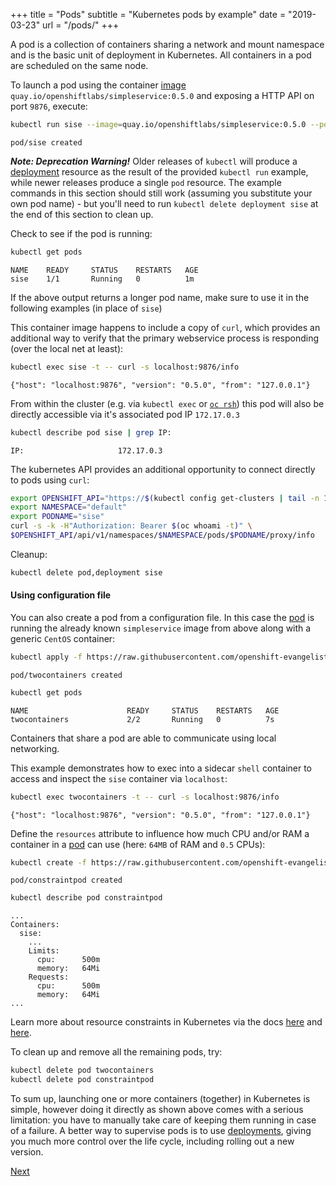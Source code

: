 +++
title = "Pods"
subtitle = "Kubernetes pods by example"
date = "2019-03-23"
url = "/pods/"
+++

A pod is a collection of containers sharing a network and mount namespace
and is the basic unit of deployment in Kubernetes. All containers in a pod
are scheduled on the same node.

To launch a pod using the container [image](https://quay.io/repository/openshiftlabs/simpleservice/)
`quay.io/openshiftlabs/simpleservice:0.5.0` and exposing a HTTP API on port `9876`, execute:

```bash
kubectl run sise --image=quay.io/openshiftlabs/simpleservice:0.5.0 --port=9876
```
```cat
pod/sise created
```

***Note: Deprecation Warning!***
Older releases of `kubectl` will produce a [deployment](/deployments/) resource as the result of the provided `kubectl run` example, while newer releases produce a single `pod` resource.  The example commands in this section should still work (assuming you substitute your own pod name) - but you'll need to run `kubectl delete deployment sise` at the end of this section to clean up.

Check to see if the pod is running:

```bash
kubectl get pods
```
```cat
NAME    READY     STATUS    RESTARTS   AGE
sise    1/1       Running   0          1m
```

If the above output returns a longer pod name, make sure to use it in the following examples (in place of `sise`)

This container image happens to include a copy of `curl`, which provides an additional way to verify that the primary webservice process is responding (over the local net at least):

```bash
kubectl exec sise -t -- curl -s localhost:9876/info
```
```cat
{"host": "localhost:9876", "version": "0.5.0", "from": "127.0.0.1"}
```

From within the cluster (e.g. via `kubectl exec` or [`oc rsh`](https://docs.openshift.com/container-platform/latest/cli_reference/openshift_cli/developer-cli-commands.html#rsh)) this pod will also be directly accessible via it's associated pod IP `172.17.0.3`

```bash
kubectl describe pod sise | grep IP:
```
```cat
IP:                     172.17.0.3
```

The kubernetes API provides an additional opportunity to connect directly to pods using `curl`:
```bash
export OPENSHIFT_API="https://$(kubectl config get-clusters | tail -n 1)"
export NAMESPACE="default"
export PODNAME="sise"
curl -s -k -H"Authorization: Bearer $(oc whoami -t)" \
$OPENSHIFT_API/api/v1/namespaces/$NAMESPACE/pods/$PODNAME/proxy/info
```

Cleanup:
```bash
kubectl delete pod,deployment sise
```

#### Using configuration file

You can also create a pod from a configuration file.
In this case the [pod](https://github.com/openshift-evangelists/kbe/blob/main/specs/pods/pod.yaml) is
running the already known `simpleservice` image from above along with
a generic `CentOS` container:

```bash
kubectl apply -f https://raw.githubusercontent.com/openshift-evangelists/kbe/main/specs/pods/pod.yaml
```
```cat
pod/twocontainers created
```

```bash
kubectl get pods
```
```cat
NAME                      READY     STATUS    RESTARTS   AGE
twocontainers             2/2       Running   0          7s
```

Containers that share a pod are able to communicate using local networking. 

This example demonstrates how to exec into a sidecar `shell` container to access and inspect the `sise` container via `localhost`:

```bash
kubectl exec twocontainers -t -- curl -s localhost:9876/info
```
```cat
{"host": "localhost:9876", "version": "0.5.0", "from": "127.0.0.1"}
```

Define the `resources` attribute to influence how much CPU and/or RAM a
container in a [pod](https://github.com/openshift-evangelists/kbe/blob/main/specs/pods/constraint-pod.yaml) can use (here: `64MB` of RAM and `0.5` CPUs):

```bash
kubectl create -f https://raw.githubusercontent.com/openshift-evangelists/kbe/main/specs/pods/constraint-pod.yaml
```
```cat
pod/constraintpod created
```

```bash
kubectl describe pod constraintpod
```
```cat
...
Containers:
  sise:
    ...
    Limits:
      cpu:      500m
      memory:   64Mi
    Requests:
      cpu:      500m
      memory:   64Mi
...
```

Learn more about resource constraints in Kubernetes via the docs [here](https://kubernetes.io/docs/tasks/configure-pod-container/assign-cpu-ram-container/)
and [here](https://kubernetes.io/docs/concepts/configuration/manage-compute-resources-container/).

To clean up and remove all the remaining pods, try:

```bash
kubectl delete pod twocontainers
kubectl delete pod constraintpod
```

To sum up, launching one or more containers (together) in Kubernetes is simple,
however doing it directly as shown above comes with a serious limitation: you have to
manually take care of keeping them running in case of a failure. A better way
to supervise pods is to use [deployments](/deployments), giving you much more control over the life cycle, including rolling out a new version.

[Next](/labels)
